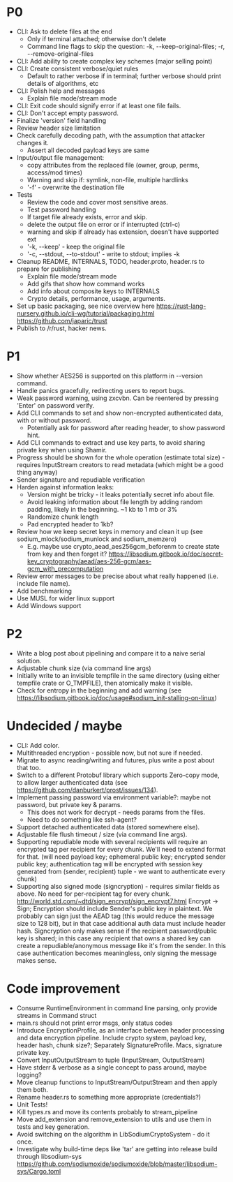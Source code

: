 # P0
 * CLI: Ask to delete files at the end
   * Only if terminal attached; otherwise don't delete
   * Command line flags to skip the question: -k, --keep-original-files; -r, --remove-original-files
 * CLI: Add ability to create complex key schemes (major selling point)
 * CLI: Create consistent verbose/quiet rules
   * Default to rather verbose if in terminal; further verbose should print details of algorithms, etc
 * CLI: Polish help and messages
   * Explain file mode/stream mode
 * CLI: Exit code should signify error if at least one file fails.
 * CLI: Don't accept empty password.
 * Finalize 'version' field handling
 * Review header size limitation
 * Check carefully decoding path, with the assumption that attacker changes it.
   * Assert all decoded payload keys are same 
 * Input/output file management:
    *   copy attributes from the replaced file (owner, group, perms, access/mod times)
    * Warning and skip if: symlink, non-file, multiple hardlinks
    * '-f' - overwrite the destination file
 * Tests
    * Review the code and cover most sensitive areas.
    * Test password handling
    * If target file already exists, error and skip.
    * delete the output file on error or if interrupted (ctrl-c)
    * warning and skip if already has extension, doesn't have supported ext
    * '-k, --keep' - keep the original file
    * '-c, --stdout, --to-stdout' - write to stdout; implies -k
 * Cleanup README, INTERNALS, TODO, header.proto, header.rs to prepare for publishing
   * Explain file mode/stream mode
   * Add gifs that show how command works
   * Add info about composite keys to INTERNALS
   * Crypto details, performance, usage, arguments.
 * Set up basic packaging, see nice overview here https://rust-lang-nursery.github.io/cli-wg/tutorial/packaging.html
   https://github.com/japaric/trust
 * Publish to /r/rust, hacker news.
 
# P1
 * Show whether AES256 is supported on this platform in --version command.
 * Handle panics gracefully, redirecting users to report bugs.
 * Weak password warning, using zxcvbn. Can be reentered by pressing 'Enter' on password verify.
 * Add CLI commands to set and show non-encrypted authenticated data, with or without password.
   * Potentially ask for password after reading header, to show password hint.
 * Add CLI commands to extract and use key parts, to avoid sharing private key when using Shamir.
 * Progress should be shown for the whole operation (estimate total size) - requires InputStream creators to read 
   metadata (which might be a good thing anyway)
 * Sender signature and repudiable verification
 * Harden against information leaks:
   * Version might be tricky - it leaks potentially secret info about file. 
   * Avoid leaking information about file length by adding random padding, likely in the beginning. ~1 kb to 1 mb or 3%
   * Randomize chunk length
   * Pad encrypted header to 1kb?
 * Review how we keep secret keys in memory and clean it up (see sodium_mlock/sodium_munlock and sodium_memzero)
   * E.g. maybe use crypto_aead_aes256gcm_beforenm to create state from key and then forget it?
     https://libsodium.gitbook.io/doc/secret-key_cryptography/aead/aes-256-gcm/aes-gcm_with_precomputation
 * Review error messages to be precise about what really happened (i.e. include file name).
 * Add benchmarking
 * Use MUSL for wider linux support
 * Add Windows support

# P2
 * Write a blog post about pipelining and compare it to a naive serial solution.
 * Adjustable chunk size (via command line args)
 * Initially write to an invisible tempfile in the same directory (using either tempfile crate or O_TMPFILE), then
   atomically make it visible.
 * Check for entropy in the beginning and add warning (see https://libsodium.gitbook.io/doc/usage#sodium_init-stalling-on-linux)
 
# Undecided / maybe
 * CLI: Add color.
 * Multithreaded encryption - possible now, but not sure if needed.
 * Migrate to async reading/writing and futures, plus write a post about that too.
 * Switch to a different Protobuf library which supports Zero-copy mode, to allow larger authenticated data
   (see https://github.com/danburkert/prost/issues/134).
 * Implement passing password via environment variable?: maybe not password, but private key & params.
    * This does not work for decrypt - needs params from the files.
    * Need to do something like ssh-agent? 
 * Support detached authenticated data (stored somewhere else).
 * Adjustable file flush timeout / size (via command line args).
 * Supporting repudiable mode with several recipients will require an encrypted tag per recipient for every
   chunk. We'll need to extend format for that.
   (will need payload key; ephemeral public key; encrypted sender public key; authentication tag will be encrypted
    with session key generated from (sender, recipient) tuple - we want to authenticate every chunk)
 * Supporting also signed mode (signcryption) - requires similar fields as above. No need for per-recipient tag for
   every chunk. http://world.std.com/~dtd/sign_encrypt/sign_encrypt7.html
   Encrypt -> Sign; Encryption should include Sender's public key in plaintext. We probably can sign just the AEAD tag
   (this would reduce the message size to 128 bit), but in that case additional auth data must include header hash.
   Signcryption only makes sense if the recipient password/public key is shared; in this case any recipient that owns
   a shared key can create a repudiable/anonymous message like it's from the sender. In this case authentication becomes
   meaningless, only signing the message makes sense.

# Code improvement
 * Consume RuntimeEnvironment in command line parsing, only provide streams in Command struct
 * main.rs should not print error msgs, only status codes
 * Introduce EncryptionProfile, as an interface between header processing and data encryption pipeline. 
   Include crypto system, payload key, header hash, chunk size?; Separately SignatureProfile. Macs, signature private key.
 * Convert InputOutputStream to tuple (InputStream, OutputStream)
 * Have stderr & verbose as a single concept to pass around, maybe logging?
 * Move cleanup functions to InputStream/OutputStream and then apply them both.
 * Rename header.rs to something more appropriate (credentials?)
 * Unit Tests!
 * Kill types.rs and move its contents probably to stream_pipeline
 * Move add_extension and remove_extension to utils and use them in tests and key generation.
 * Avoid switching on the algorithm in LibSodiumCryptoSystem - do it once.
 * Investigate why build-time deps like 'tar' are getting into release build through libsodium-sys
   https://github.com/sodiumoxide/sodiumoxide/blob/master/libsodium-sys/Cargo.toml